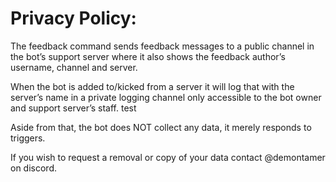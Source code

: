# Privacy Policy:

The feedback command sends feedback messages to a public channel in the bot’s support server where it also shows the feedback author’s username, channel and server.

When the bot is added to/kicked from a server it will log that with the server’s name in a private logging channel only accessible to the bot owner and support server’s staff. test

Aside from that, the bot does NOT collect any data, it merely responds to triggers.

If you wish to request a removal or copy of your data contact @demontamer on discord.
